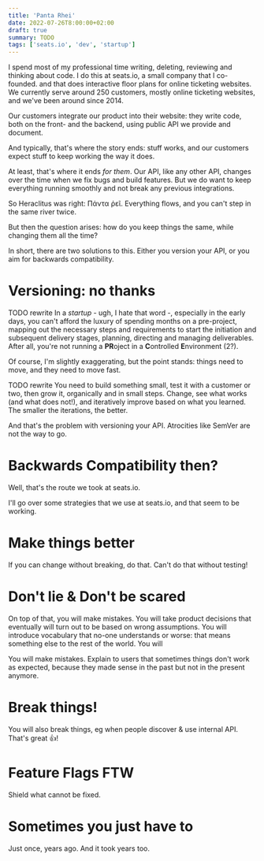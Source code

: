 ```yaml
---
title: 'Panta Rhei'
date: 2022-07-26T8:00:00+02:00
draft: true
summary: TODO
tags: ['seats.io', 'dev', 'startup']
---
```


I spend most of my professional time writing, deleting, reviewing and thinking about code. I do this at seats.io, a small company that I co-founded.  and that does interactive floor plans for online ticketing websites. We currently serve around 250 customers, mostly online ticketing websites, and we've been around since 2014. 

Our customers integrate our product into their website: they write code, both on the front- and the backend, using public API we provide and document. 

And typically, that's where the story ends: stuff works, and our customers expect stuff to keep working the way it does.  

At least, that's where it ends _for them_. Our API, like any other API, changes over the time when we fix bugs and build features. But we do want to keep everything running smoothly and not break any previous integrations.  

So Heraclitus was right: Πάντα ῥεῖ. Everything flows, and you can't step in the same river twice. 

But then the question arises: how do you keep things the same, while changing them all the time?

In short, there are two solutions to this. Either you version your API, or you aim for backwards compatibility.

# Versioning: no thanks
TODO rewrite
In a _startup_ - ugh, I hate that word -, especially in the early days, you can't afford the luxury of spending months on a pre-project, mapping out the necessary steps and requirements to start the initiation and subsequent delivery stages, planning, directing and managing deliverables. After all, you're not running a **PR**oject in a **C**ontrolled **E**nvironment (2?).  

Of course, I'm slightly exaggerating, but the point stands: things need to move, and they need to move fast.

TODO rewrite
You need to build something small, test it with a customer or two, then grow it, organically and in small steps. Change, see what works (and what does not!), and iteratively improve based on what you learned. The smaller the iterations, the better.

And that's the problem with versioning your API.  Atrocities like SemVer are not the way to go.

# Backwards Compatibility then?
Well, that's the route we took at seats.io. 

I'll go over some strategies that we use at seats.io, and that seem to be working.   

# Make things better
If you can change without breaking, do that. 
Can't do that without testing!

# Don't lie & Don't be scared
On top of that, you will make mistakes. You will take product decisions that eventually will turn out to be based on wrong assumptions. You will introduce vocabulary that no-one understands or worse: that means something else to the rest of the world. You will

You will make mistakes. Explain to users that sometimes things don't work as expected, because they made sense in the past but not in the present anymore. 

# Break things!
You will also break things, eg when people discover & use internal API. That's great 👍!  

# Feature Flags FTW
Shield what cannot be fixed. 

# Sometimes you just have to
Just once, years ago. And it took years too. 


